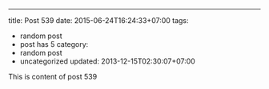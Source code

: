 ---
title: Post 539
date: 2015-06-24T16:24:33+07:00
tags:
  - random post
  - post has 5
category:
  - random post
  - uncategorized
updated: 2013-12-15T02:30:07+07:00

This is content of post 539